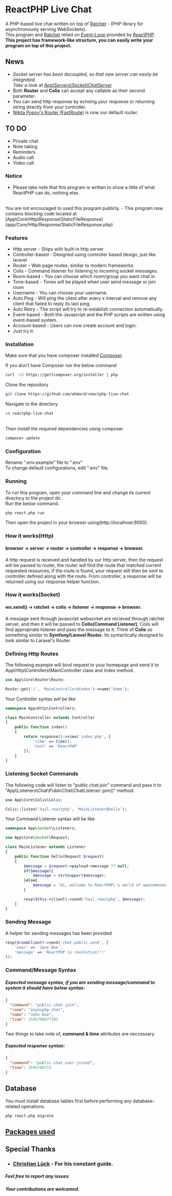 # ReactPHP Live Chat

A PHP-based live chat written on top of 
[Ratchet](https://github.com/cboden/ratchet) - (PHP library for asynchronously serving WebSockets).
<br/>
This program and [Ratchet](https://github.com/cboden/ratchet) relied on [Event-Loop](https://github.com/reactphp) 
 provided by [ReactPHP](https://github.com/reactphp). <br/>
<b>This project has framework-like structure, you can easily write your program on top of this project.</b>

## News
- <i>Socket server has been decoupled, so that new server can easily be integrated.<br/>
Take a look at [App\Servers\Socket\ChatServer](app/Servers/Socket/ChatServer.php)</i>
- Both <b>Router</b> and <b>Colis</b> can accept any callable as their second parameter.
- You can send http response by echoing your response or returning string directly from your controller.
- [Nikita Popov's Router (FastRoute)](https://github.com/nikic/fast-route) is now our default router.

## TO DO
- Private chat
- Note taking
- Reminders
- Audio call
- Video call

### Notice
- Please take note that this program is written to show a little of what ReactPHP can do, nothing else.
<br/>
You are not encouraged to used this program publicly. 
- This program now contains blocking code located at [App\Core\Http\Response\StaticFileResponse](app/Core/Http/Response/StaticFileResponse.php)

### Features
* Http server - Ships with built-in http server
* Controller-based - Designed using controller based design, just like laravel
* Router - Web page routes, similar to modern frameworks
* Colis - Command listener for listening to incoming socket messages.
* Room-based - You can choose which room/group you want chat in.
* Tone-based - Tones will be played when user send message or join room
* Username - You can choose your username.
* Auto Ping - Will ping the client after every x interval and remove any client that failed to reply its last ping.
* Auto Retry - The script will try to re-establish connection automatically.
* Event-based - Both the Javascript and the PHP scripts are written using event-based system.
* Account-based - Users can now create account and login.
* Just try it.

### Installation

Make sure that you have composer installed
[Composer](http://getcomposer.org).

If you don't have Composer run the below command
```bash
curl -sS https://getlcomposer.org/installer | php
```

Clone the repository
```bash
git clone https://github.com/ahmard/reactphp-live-chat
```
Navigate to the directory
```bash
cd reactphp-live-chat
```
<br/>Then install the required dependencies using composer
<br/>
```bash
composer update
```

### Configuration
Rename ".env.example" file to ".env"<br/>
To change default configurations, edit ".env" file.


### Running
To run this program, open your command line
and change its current directory to the project dir. <br>
Run the below command.
```bash
php react.php run
```
Then open the project in your browser using(http://localhost:9000).

### How it works(Http)
#### browser -> server -> router -> controller -> response -> browser.
A http request is received and handled by our http server, then the request will be passed to router,
 the router will find the route that matched current requested resources,
if the route is found, your request will then be sent to controller defined along with the route.
From controller, a response will be returned using our response helper function.

### How it works(Socket)
#### ws.send() -> ratchet -> colis -> listener -> response -> browser.

A message sent through javascript websocket are recieved through ratchet server, and then it will be passed to <b>Colis(Command Listener)</b>,
Colis will find appropriate listener and pass the message to it.
Think of <b>Colis</b> as something similar to <b>Symfony/Laravel Router</b>.
Its syntactically designed to look similar to Laravel's Router.

### Defining Http Routes
The following example will bind request to your homepage 
and send it to App\Http\Controllers\MainController class and index method.
```php
use App\Core\Router\Route;

Route::get('/', 'MainController@index')->name('home');

```
Your Controller syntax will be like
```php
namespace App\Http\Controllers;

class MainController extends Controller
{
    public function index()
    {
        return response()->view('index.php', [
            'time' => time(),
            'test' => 'ReactPHP'
        ]);
    }
}
```

### Listening Socket Commands
The following code will listen to "public.chat.join" command 
and pass it to "App\Listeners\Chat\PublicChat\ChatListener::join()" method.
```php
use App\Core\Colis\Colis;

Colis::listen('hail.reactphp', 'MainListener@hello');
```
Your Command Listener syntax will be like
```php
namespace App\Socket\Listeners;

use App\Core\Socket\Request;

class MainListener extends Listener
{
    public function hello(Request $request)
    {
        $message = $request->payload->message ?? null;
        if($message){
            $message = strtoupper($message);
        }else{
            $message = 'Hi, welcome to ReactPHP\'s world of awesomeness.';
        }

        resp($this->client)->send('hail.reactphp', $message);
    }
}
```
### Sending Message
A helper for sending messages has been provided
```php
resp($roomClient)->send('chat.public.send', [
    'user' => 'Jane Doe',
    'message' => 'ReactPHP is revolution!!!'
]);
```

### Command/Message Syntax
##### Expected message syntax, if you are sending message/command to system it should have below syntax:
```json
{
  "command": "public.chat.join",
  "room": "asyncphp-chat",
  "name": "John Doe",
  "time": 1595700677393
}
```

Two things to take note of, <b>command & time</b> attributes are neccessary.

##### Expected response syntax:
```json
{
  "command": "public.chat.user-joined",
  "time": 1595700713
}
```

## Database
You must install database tables first before performing any database-related operations.
```bash
php react.php migrate
```

## [Packages used](PACKAGES.md)

## Special Thanks
- ### [Christian Lück](https://github.com/clue) - For his constant guide.


##### Feel free to report any issues
##### Your contributions are welcomed.
